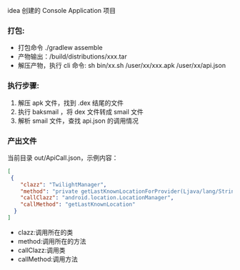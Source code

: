 idea 创建的 Console Application 项目

### 打包:
- 打包命令 ./gradlew assemble
- 产物输出：/build/distributions/xxx.tar
- 解压产物，执行 cli 命令:  sh bin/xx.sh /user/xx/xxx.apk /user/xx/api.json

### 执行步骤:
1. 解压 apk 文件，找到 .dex 结尾的文件
2. 执行 baksmail ，将 dex 文件转成 smail 文件
3. 解析 smail 文件，查找 api.json 的调用情况

### 产出文件
当前目录 out/ApiCall.json，示例内容：
```json
[
 {
    "clazz": "TwilightManager",
    "method": "private getLastKnownLocationForProvider(Ljava/lang/String;)Landroid/location/Location;",
    "callClazz": "android.location.LocationManager",
    "callMethod": "getLastKnownLocation"
  }
]
```
- clazz:调用所在的类
- method:调用所在的方法
- callClazz:调用类
- callMethod:调用方法